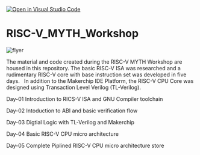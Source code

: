 [![Open in Visual Studio Code](https://classroom.github.com/assets/open-in-vscode-c66648af7eb3fe8bc4f294546bfd86ef473780cde1dea487d3c4ff354943c9ae.svg)](https://classroom.github.com/online_ide?assignment_repo_id=7927242&assignment_repo_type=AssignmentRepo)
# RISC-V_MYTH_Workshop

![flyer](https://user-images.githubusercontent.com/67407412/170725861-b6c769fd-ee0f-43f5-a054-9fe27e50f3e8.png)


The material and code created during the RISC-V MYTH Workshop are housed in this repository. The basic RISC-V ISA was researched and a rudimentary RISC-V core with base instruction set was developed in five days.   In addition to the Makerchip IDE Platform, the RISC-V CPU Core was designed using Transaction Level Verilog (TL-Verilog). 

Day-01
Introduction to RICS-V ISA and GNU Compiler toolchain

Day-02
Intoduction to ABI and basic verification flow

Day-03 
Digtial Logic with TL-Verilog and Makerchip

Day-04 
Basic RISC-V CPU micro architecture

Day-05
Complete Piplined RISC-V CPU micro architecture store


